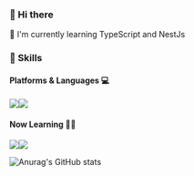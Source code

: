 ### 👋 Hi there 

<!--
**solchan98/solchan98** is a ✨ _special_ ✨ repository because its `README.md` (this file) appears on your GitHub profile.

Here are some ideas to get you started: 
- 🔭 I’m currently working on ...
- 🌱 I’m currently learning ...
- 👯 I’m looking to collaborate on ...
- 🤔 I’m looking for help with ...
- 💬 Ask me about ...
- 📫 How to reach me: ...
- 😄 Pronouns: ... ⚡ Fun fact: ... 
-->
🌱 I'm currently learning TypeScript and NestJs

### 💪 Skills
#### Platforms & Languages 💻  
<img src="https://img.shields.io/badge/NodeJs-339933?style=flat-square&logo=Node.js&logoColor=white"/><img src="https://img.shields.io/badge/JavaScript-F7DF1E?style=flat-square&logo=JavaScript&logoColor=white"/>  

<!-- <img src="https://img.shields.io/badge/SpringBoot-6DB33F?style=flat-square&logo=SpringBoot&logoColor=white"/><img src="https://img.shields.io/badge/Java-007396?style=flat-square&logo=Java&logoColor=white"/> -->


#### Now Learning 🌱🌱
<img src="https://img.shields.io/badge/NestJs-E0234E?style=flat-square&logo=NestJs&logoColor=white"/><img src="https://img.shields.io/badge/TypeScript-3178C6?style=flat-square&logo=TypeScript&logoColor=white"/>


![Anurag's GitHub stats](https://github-readme-stats.vercel.app/api?username=solchan98&show_icons=true&theme=radical)



